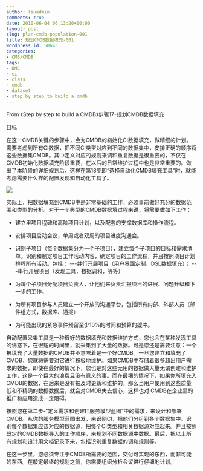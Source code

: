 ```yaml
---
author: liuadmin
comments: true
date: 2010-06-04 06:13:20+00:00
layout: post
slug: plan-cmdb-population-001
title: 规划CMDB数据填充-001
wordpress_id: 50643
categories:
- CMS/CMDB
tags:
- BMC
- ci
- class
- cmdb
- dataset
- step by step to build a cmdb
---
```


From 《Step by step to build a CMDB》步骤17-规划CMDB数据填充

目标

在这一CMDB关键的步骤中，会为CMDB的初始化CI数据填充，做精细的计划。需要考虑到所有CI数据，把不同CI类型对应到不同的数据集中，安排正确的顺序将这些数据集CMDB。其中定义对应的规则来调和重复数据是很重要的，不仅在CMDB初始化数据填充阶段重要，在以后的日常维护过程中也是非常重要的。做出了本阶段的详细规划后，这样在第18步即“选择自动化CMDB填充工具”时，就能考虑需要什么样的配置发现和自动化工具了。

![](http://pursuitmag.com/wp-content/uploads/2010/01/private-investigator-database.jpg)

实际上，把数据填充到CMDB中是非常基础的工作，必须事前做好充分的数据范围和类型的分析。对于一个典型的CMDB数据填过程来说，将需要做如下工作：



	
  * 建立里项目程碑和高阶项目计划，以及配套的支撑数据库和操作流程。

	
  * 安排项目启动会议，单周或者双周的项目进度沟通会。

	
  * 识别子项目（每个数据集分为一个子项目），建立每个子项目的目标和需求清单。识别和制定项目工作活动内容，确定项目的工作流程，并且按照项目计划排程所有活动。包括：
---并行开展项目（用户界面定制，DSL数据填充）；
---串行开展项目（发现工具，数据调和，等等）

	
  * 为每个子项目分配项目负责人，让他们来负责汇报项目的进展、问题升级和下一步的工作。

	
  * 为所有项目参与人员建立一个开放的沟通平台，包括所有内部、外部人员（邮件组方式，数据库、通报）

	
  * 为可能出现的紧急事件预留至少10%的时间和预算的缓冲。


<!-- more -->自动配置采集工具是一种很好的数据填充和数据维护方式，您也会在某种发现工具的诱惑下，在很短的时间里，就采集到了大量的数据。可是您还是需要注意：一个被填充了大量数据的CMDB并不意味着是一个好CMDB。一旦您建立和填充了CMDB，您就将需要对它进行积极地维护。如果CMDB中存储着很多超出用户需求的数据，即使在最好的情况下，您也是对这些无用的数据做大量无谓创建和维护工作，这是一个巨大的浪费且没有意义的事。而在最糟的情况下，如果你所填充入CMDB的数据，在后来是没有被及时更新和维护的，那么当用户使用到这些质量低和不精确的数据数据后，就会对CMDB失去信心，这样也对 CMDB在企业里的推广和应用造成一定阻碍。

按照您在第二步-“定义需求和创建IT服务模型蓝图”中的需求，来设计和部署CMDB。从你的服务模型蓝图出发，来识别CI，把他们分组到各个数据集中。识别每个数据集应该对应的数据源，把每个CI类型和相关数据源对应起来。并且按照既定的CMDB数据导入的工作顺序，来规划不同数据源中数据。最后，把以上所有规划和设计用文档记录下来，包括识别重复数据的调和规则等。

在这一步里，您必须专注于CMDB所需要的范围，交付可实现的东西，而非可能的东西。在敲定最终的规划之前，你需要组织分析会议进行仔细地计划。
